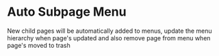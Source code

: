 # Auto Subpage Menu

New child pages will be automatically added to menus, update the menu hierarchy when page's updated and also remove page from menu when page's moved to trash
